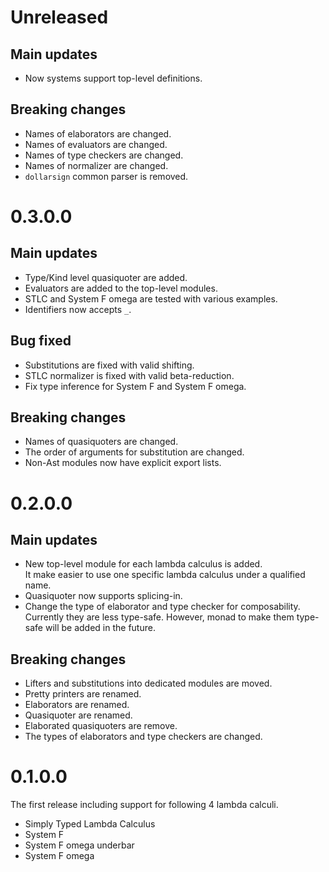 # Unreleased

## Main updates

- Now systems support top-level definitions.

## Breaking changes

- Names of elaborators are changed.
- Names of evaluators are changed.
- Names of type checkers are changed.
- Names of normalizer are changed.
- `dollarsign` common parser is removed.

# 0.3.0.0

## Main updates

- Type/Kind level quasiquoter are added.
- Evaluators are added to the top-level modules.
- STLC and System F omega are tested with various examples.
- Identifiers now accepts `_`.

## Bug fixed

- Substitutions are fixed with valid shifting.
- STLC normalizer is fixed with valid beta-reduction.
- Fix type inference for System F and System F omega.

## Breaking changes

- Names of quasiquoters are changed.
- The order of arguments for substitution are changed.
- Non-Ast modules now have explicit export lists.

# 0.2.0.0

## Main updates

- New top-level module for each lambda calculus is added.  
  It make easier to use one specific lambda calculus under a qualified name.
- Quasiquoter now supports splicing-in.
- Change the type of elaborator and type checker for composability.  
  Currently they are less type-safe. However, monad to make them type-safe will be added in the future.

## Breaking changes

- Lifters and substitutions into dedicated modules are moved.
- Pretty printers are renamed.
- Elaborators are renamed.
- Quasiquoter are renamed.
- Elaborated quasiquoters are remove.
- The types of elaborators and type checkers are changed.

# 0.1.0.0

The first release including support for following 4 lambda calculi.

- Simply Typed Lambda Calculus
- System F
- System F omega underbar
- System F omega
